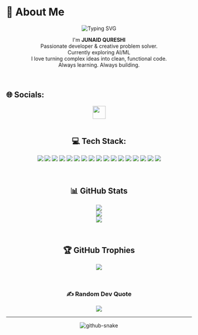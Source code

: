 # 💫 About Me
<p align="center">
  <img src="https://readme-typing-svg.herokuapp.com?font=Fira+Code&weight=500&size=24&pause=1000&center=true&vCenter=true&width=435&lines=Hey+%F0%9F%91%8B%2C+I'm+JUNAID+QURESHI;AI+%2F+ML+Explorer;Creative+Problem+Solver" alt="Typing SVG" />
</p>

  <p align="center">
    I'm <b>JUNAID QURESHI</b><br>
    Passionate developer & creative problem solver.<br>
    Currently exploring AI/ML<br>
    I love turning complex ideas into clean, functional code.<br>
    Always learning. Always building.
  </p>
  <br>

## 🌐 Socials: 
<div align="center" style="margin-top":10px;"
    <a href="https://linkedin.com/in/junaid-qureshi110" target="_blank" style="margin-top":10px:">
      <img src="https://img.shields.io/badge/LinkedIn-%230077B5.svg?logo=linkedin&logoColor=white&style=for-the-badge" height="35" />
    </a>
<br>
<br>

## 💻 Tech Stack:
  <div align="center">
    <img src="https://img.shields.io/badge/c-%2300599C.svg?style=for-the-badge&logo=c&logoColor=white"/>
    <img src="https://img.shields.io/badge/c++-%2300599C.svg?style=for-the-badge&logo=c%2B%2B&logoColor=white"/>
    <img src="https://img.shields.io/badge/python-3670A0?style=for-the-badge&logo=python&logoColor=ffdd54"/>
    <img src="https://img.shields.io/badge/java-%23ED8B00.svg?style=for-the-badge&logo=openjdk&logoColor=white"/>
    <img src="https://img.shields.io/badge/html5-%23E34F26.svg?style=for-the-badge&logo=html5&logoColor=white"/>
    <img src="https://img.shields.io/badge/css3-%231572B6.svg?style=for-the-badge&logo=css3&logoColor=white"/>
    <img src="https://img.shields.io/badge/javascript-%23323330.svg?style=for-the-badge&logo=javascript&logoColor=%23F7DF1E"/>
    <img src="https://img.shields.io/badge/Windows%20Terminal-%234D4D4D.svg?style=for-the-badge&logo=windows-terminal&logoColor=white"/>
    <img src="https://img.shields.io/badge/Anaconda-%2344A833.svg?style=for-the-badge&logo=anaconda&logoColor=white"/>
    <img src="https://img.shields.io/badge/WordPress-%23117AC9.svg?style=for-the-badge&logo=WordPress&logoColor=white"/>
    <img src="https://img.shields.io/badge/mysql-4479A1.svg?style=for-the-badge&logo=mysql&logoColor=white"/>
    <img src="https://img.shields.io/badge/Adobe%20Creative%20Cloud-DA1F26.svg?style=for-the-badge&logo=Adobe%20Creative%20Cloud&logoColor=white"/>
    <img src="https://img.shields.io/badge/Matplotlib-%23ffffff.svg?style=for-the-badge&logo=Matplotlib&logoColor=black"/>
    <img src="https://img.shields.io/badge/scikit--learn-%23F7931E.svg?style=for-the-badge&logo=scikit-learn&logoColor=white"/>
    <img src="https://img.shields.io/badge/git-%23F05033.svg?style=for-the-badge&logo=git&logoColor=white"/>
    <img src="https://img.shields.io/badge/github-%23121011.svg?style=for-the-badge&logo=github&logoColor=white"/>
    <img src="https://img.shields.io/badge/Postman-FF6C37?style=for-the-badge&logo=postman&logoColor=white"/>
  </div>

<br>  
<br>

  <h2 align="center">📊 GitHub Stats</h2>
  <p align="center">
    <img src="https://github-readme-stats.vercel.app/api?username=junaid-qureshi110&theme=dark&hide_border=false&include_all_commits=true&count_private=false" /><br/>
    <img src="https://nirzak-streak-stats.vercel.app/?user=junaid-qureshi110&theme=dark&hide_border=false" /><br/>
    <img src="https://github-readme-stats.vercel.app/api/top-langs/?username=junaid-qureshi110&theme=dark&hide_border=false&include_all_commits=true&count_private=false&layout=compact"/>
  </p>

  <br>
  
  <h2 align="center">🏆 GitHub Trophies</h2>
  <p align="center">
    <img src="https://github-profile-trophy.vercel.app/?username=junaid-qureshi110&theme=radical&no-frame=false&no-bg=false&margin-w=4"/>
  </p>

<br>

  <h3 align="center">✍️ Random Dev Quote</h3>
  <p align="center">
    <img src="https://quotes-github-readme.vercel.app/api?type=horizontal&theme=radical"/>
  </p>
</p>


---

<source media=" (prefers-color-scheme: dark)" srcset="https://raw.githubusercontent.com/junaid-qureshi110/junaid-qureshi110/output/github-snake-dark.svg" />
<source media=" (prefers-color-scheme: light)" srcset="https://raw.githubusercontent.com/junaid-qureshi110/junaid-qureshi110/output/github-snake.svg" />
<img alt="github-snake" src="https : l/raw. githubusercontent.com/junaid-qureshi110/junaid-qureshi110/output/github-snake.svg" />
</picture>



